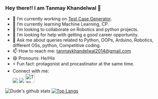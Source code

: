 ### Hey there!! I am Tanmay Khandelwal 👋

<!--
**Dude-901/Dude-901** is a ✨ _special_ ✨ repository because its `README.md` (this file) appears on your GitHub profile.
Here are some ideas to get you started: 
-->

- 🔭 I’m currently working on [Test Case Generator](https://tanmay-901.github.io/test-case-generator/).
- 🌱 I’m currently learning Machine Learning, CP.
- 👯 I’m looking to collaborate on Robotics and python projects.
- 🤔 I’m looking for help with getting a good career opportunity.
- 💬 Ask me about queries related to Python, OOPs, Arduino, Robotics, different OSs, python, Competitive coding.
- 📫 How to reach me: tanmaykhandelwal2014@gmail.com
- 😄 Pronouns: He/His
- ⚡ Fun fact: protagonist and procastinator at the same time.  
- Connect with me:  
    [<img src="https://img.shields.io/badge/linkedin-%230077B5.svg?&style=for-the-badge&logo=linkedin&logoColor=white" />](https://www.linkedin.com/in/tanmay-khandelwal-901/)         [<img src = "https://img.shields.io/badge/instagram-%23E4405F.svg?&style=for-the-badge&logo=instagram&logoColor=white">](https://www.instagram.com/d.u_d_e_9.0.1/)  <a href="https://dev.to/dude901">
  <img src="https://d2fltix0v2e0sb.cloudfront.net/dev-badge.svg" alt="Tanmay Khandelwal's DEV Community Profile" height="30" width="30">
</a>

![Dude's github stats](https://github-readme-stats.vercel.app/api?username=Tanmay-901&count_private=true&theme=radical)
[![Top Langs](https://github-readme-stats.vercel.app/api/top-langs/?username=Tanmay-901&layout=compact)](https://github.com/Tanmay-901/github-readme-stats)

 
